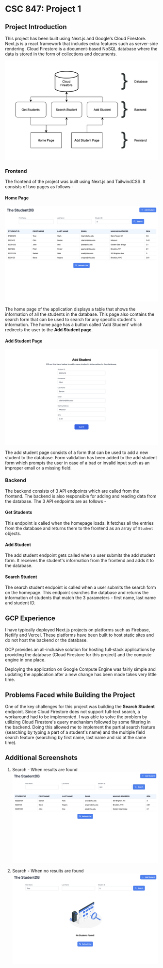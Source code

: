 # CSC 847: Project 1

## Project Introduction

This project has been built using Next.js and Google's Cloud Firestore. Next.js is a react framework that includes extra features such as server-side rendering. Cloud Firestore is a document-based NoSQL database where the data is stored in the form of collections and documents.

![Project Stucture](docs/project-structure.png)

### **Frontend**

The frontend of the project was built using Next.js and TailwindCSS. It consists of two pages as follows -

#### Home Page

![Home Page](docs/home-page.png)

The home page of the application displays a table that shows the information of all the students in the database. This page also contains the search form that can be used to search for any specific student's information. The home page has a button called 'Add Student' which redirects the user to the **Add Student page**.

#### Add Student Page

![Add Student Page](docs/add-student-page.png)

The add student page consists of a form that can be used to add a new student to the database. Form validation has been added to the add student form which prompts the user in case of a bad or invalid input such as an improper email or a missing field.

### **Backend**

The backend consists of 3 API endpoints which are called from the frontend. The backend is also responsible for adding and reading data from the database. The 3 API endpoints are as follows -

#### Get Students

This endpoint is called when the homepage loads. It fetches all the entries from the database and returns them to the frontend as an array of `Student` objects.

#### Add Student

The add student endpoint gets called when a user submits the add student form. It receives the student's information from the frontend and adds it to the database.

#### Search Student

The search student endpoint is called when a user submits the search form on the homepage. This endpoint searches the database and returns the information of students that match the 3 parameters - first name, last name and student ID.

## GCP Experience

I have typically deployed Next.js projects on platforms such as Firebase, Netlify and Vercel. These platforms have been built to host static sites and do not host the backend or the database.

GCP provides an all-inclusive solution for hosting full-stack applications by providing the database (Cloud Firestore for this project) and the compute engine in one place.

Deploying the application on Google Compute Engine was fairly simple and updating the application after a new change has been made takes very little time.

## Problems Faced while Building the Project

One of the key challenges for this project was building the **Search Student** endpoint. Since Cloud Firestore does not support full-text search, a workaround had to be implemented. I was able to solve the problem by utilizing Cloud Firestore's query mechanism followed by some filtering in the backend. Doing this allowed me to implement the partial search feature (searching by typing a part of a student's name) and the multiple field search feature (searching by first name, last name and sid at the same time).

## Additional Screenshots

1. Search - When results are found
   ![Search Results](docs/search-results.png)

2. Search - When no results are found
   ![No Search Results](docs/no-search-results.png)
